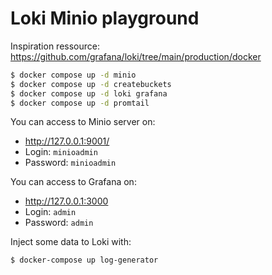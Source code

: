 # Loki Minio playground


Inspiration ressource: https://github.com/grafana/loki/tree/main/production/docker


```sh
$ docker compose up -d minio
$ docker compose up -d createbuckets
$ docker compose up -d loki grafana
$ docker compose up -d promtail
```

You can access to Minio server on:

- http://127.0.0.1:9001/
- Login: `minioadmin`
- Password: `minioadmin`

You can access to Grafana on:

- http://127.0.0.1:3000
- Login: `admin`
- Password: `admin`

Inject some data to Loki with:

```
$ docker-compose up log-generator
```
